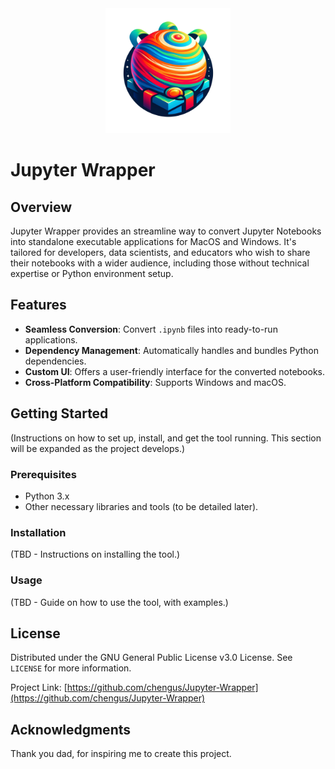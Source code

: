 <div align="center">
  <picture>
    <img alt="logo" height="200px" src="img/Jupyter Wrapper Logo V1.png">
  </picture>
</div>

# Jupyter Wrapper

## Overview
Jupyter Wrapper provides an streamline way to convert Jupyter Notebooks into standalone executable applications for MacOS and Windows. It's tailored for developers, data scientists, and educators who wish to share their notebooks with a wider audience, including those without technical expertise or Python environment setup.

## Features
- **Seamless Conversion**: Convert `.ipynb` files into ready-to-run applications.
- **Dependency Management**: Automatically handles and bundles Python dependencies.
- **Custom UI**: Offers a user-friendly interface for the converted notebooks.
- **Cross-Platform Compatibility**: Supports Windows and macOS.

## Getting Started
(Instructions on how to set up, install, and get the tool running. This section will be expanded as the project develops.)

### Prerequisites
- Python 3.x
- Other necessary libraries and tools (to be detailed later).

### Installation
(TBD - Instructions on installing the tool.)

### Usage
(TBD - Guide on how to use the tool, with examples.)

## License
Distributed under the GNU General Public License v3.0 License. See `LICENSE` for more information.

Project Link: [https://github.com/chengus/Jupyter-Wrapper](https://github.com/chengus/Jupyter-Wrapper)

## Acknowledgments
Thank you dad, for inspiring me to create this project.
